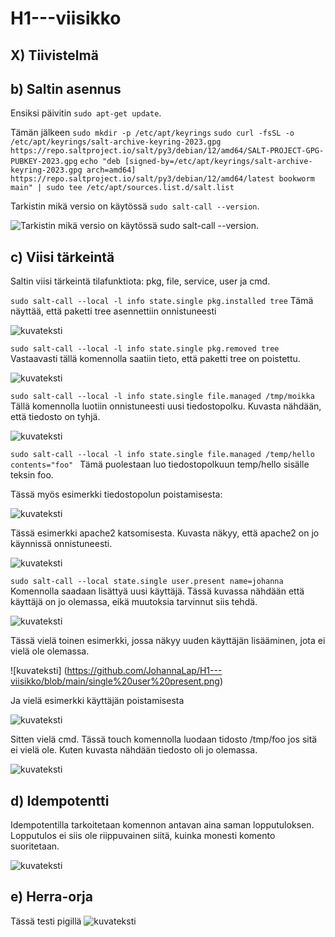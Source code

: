 # H1---viisikko
## X) Tiivistelmä

## b) Saltin asennus
Ensiksi päivitin  `sudo apt-get update`.

Tämän jälkeen 
`sudo mkdir -p /etc/apt/keyrings`
`sudo curl -fsSL -o /etc/apt/keyrings/salt-archive-keyring-2023.gpg https://repo.saltproject.io/salt/py3/debian/12/amd64/SALT-PROJECT-GPG-PUBKEY-2023.gpg`
`echo "deb [signed-by=/etc/apt/keyrings/salt-archive-keyring-2023.gpg arch=amd64] https://repo.saltproject.io/salt/py3/debian/12/amd64/latest bookworm main" | sudo tee /etc/apt/sources.list.d/salt.list`

Tarkistin mikä versio on käytössä `sudo salt-call --version`.

![Tarkistin mikä versio on käytössä `sudo salt-call --version`.](https://github.com/JohannaLap/H1---viisikko/blob/5bac7a744ed3abbeaca270ce3e7ea78e603e10e1/salt%20call%20version.png)

## c) Viisi tärkeintä
Saltin viisi tärkeintä tilafunktiota: pkg, file, service, user ja cmd.

`sudo salt-call --local -l info state.single pkg.installed tree` 
Tämä näyttää, että paketti tree asennettiin onnistuneesti

![kuvateksti](https://github.com/JohannaLap/H1---viisikko/blob/main/pkg.installed.png)

`sudo salt-call --local -l info state.single pkg.removed tree`
Vastaavasti tällä komennolla saatiin tieto, että paketti tree on poistettu. 

![kuvateksti](https://github.com/JohannaLap/H1---viisikko/blob/main/pkg.removed.png)

`sudo salt-call --local -l info state.single file.managed /tmp/moikka`
Tällä komennolla luotiin onnistuneesti uusi tiedostopolku. Kuvasta nähdään, että tiedosto on tyhjä. 

![kuvateksti](https://github.com/JohannaLap/H1---viisikko/blob/main/filemanaged.png)

`sudo salt-call --local -l info state.single file.managed /temp/hello contents="foo" `
Tämä puolestaan luo tiedostopolkuun temp/hello sisälle teksin foo.

Tässä myös esimerkki tiedostopolun poistamisesta: 

![kuvateksti](https://github.com/JohannaLap/H1---viisikko/blob/main/file%20managed%20absent.png)

Tässä esimerkki apache2 katsomisesta. Kuvasta näkyy, että apache2 on jo käynnissä onnistuneesti.

![kuvateksti](https://github.com/JohannaLap/H1---viisikko/commit/90a586dfcaa6d7dd5afcdaa2c1bd4e04ba7a9f3b)

`sudo salt-call --local state.single user.present name=johanna`
Komennolla saadaan lisättyä uusi käyttäjä. Tässä kuvassa nähdään että käyttäjä on jo olemassa, eikä muutoksia tarvinnut siis tehdä. 

![kuvateksti](https://github.com/JohannaLap/H1---viisikko/blob/main/user%20present.png)

Tässä vielä toinen esimerkki, jossa näkyy uuden käyttäjän lisääminen, jota ei vielä ole olemassa.

![kuvateksti] (https://github.com/JohannaLap/H1---viisikko/blob/main/single%20user%20present.png)

Ja vielä esimerkki käyttäjän poistamisesta

![kuvateksti](https://github.com/JohannaLap/H1---viisikko/blob/main/user%20absent.png)

Sitten vielä cmd. Tässä touch komennolla luodaan tidosto /tmp/foo jos sitä ei vielä ole. Kuten kuvasta nähdään tiedosto oli jo olemassa.

![kuvateksti](https://github.com/JohannaLap/H1---viisikko/blob/1e333f1eed6ab3b361cda1def620e44b0d0b36c2/cmd%20run.png)

## d) Idempotentti
Idempotentilla tarkoitetaan komennon antavan aina saman lopputuloksen. Lopputulos ei siis ole riippuvainen siitä, kuinka monesti komento suoritetaan. 

![kuvateksti](https://github.com/JohannaLap/H1---viisikko/blob/main/idempotentti.png)

## e) Herra-orja
Tässä testi pigillä
![kuvateksti](https://github.com/JohannaLap/H1---viisikko/blob/main/yhteystestiping.png)

